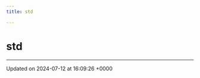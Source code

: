 ```yaml
---
title: std

---
```


# std








-------------------------------

Updated on 2024-07-12 at 16:09:26 +0000